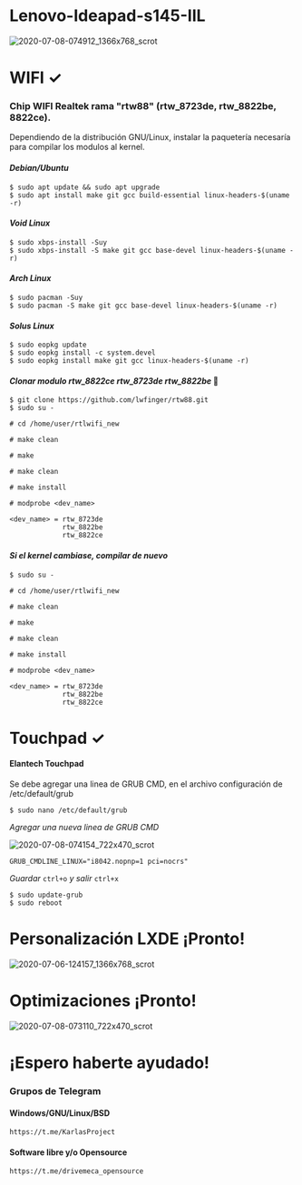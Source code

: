 # Lenovo-Ideapad-s145-IIL 
![2020-07-08-074912_1366x768_scrot](https://user-images.githubusercontent.com/65475712/86926662-918ee800-c0ef-11ea-9a47-411b02ce7b33.png)

# WIFI ✓

### Chip WIFI Realtek rama "rtw88" (rtw_8723de, rtw_8822be, 8822ce).
Dependiendo de la distribución GNU/Linux, instalar la paquetería necesaría para compilar los modulos al kernel.

#### _Debian/Ubuntu_
```
$ sudo apt update && sudo apt upgrade
$ sudo apt install make git gcc build-essential linux-headers-$(uname -r)
```
#### _Void Linux_
```
$ sudo xbps-install -Suy
$ sudo xbps-install -S make git gcc base-devel linux-headers-$(uname -r)
```
#### _Arch Linux_
```
$ sudo pacman -Suy
$ sudo pacman -S make git gcc base-devel linux-headers-$(uname -r)
```
#### _Solus Linux_
```
$ sudo eopkg update
$ sudo eopkg install -c system.devel
$ sudo eopkg install make git gcc linux-headers-$(uname -r)
```
#### _Clonar modulo rtw_8822ce rtw_8723de rtw_8822be_ 🔧
```
$ git clone https://github.com/lwfinger/rtw88.git
$ sudo su -

# cd /home/user/rtlwifi_new

# make clean

# make 

# make clean

# make install

# modprobe <dev_name>

<dev_name> = rtw_8723de 
             rtw_8822be 
             rtw_8822ce 
```
#### _Si el kernel cambiase, compilar de nuevo_

```
$ sudo su -

# cd /home/user/rtlwifi_new

# make clean

# make 

# make clean

# make install

# modprobe <dev_name>

<dev_name> = rtw_8723de 
             rtw_8822be 
             rtw_8822ce 
```

# Touchpad ✓
#### Elantech Touchpad

Se debe agregar una linea de GRUB CMD, en el archivo configuración de /etc/default/grub

```
$ sudo nano /etc/default/grub
```
_Agregar una nueva linea de GRUB CMD_

![2020-07-08-074154_722x470_scrot](https://user-images.githubusercontent.com/65475712/86925810-8ab3a580-c0ee-11ea-9495-9742eed36672.png)
```
GRUB_CMDLINE_LINUX="i8042.nopnp=1 pci=nocrs"
```
_Guardar_ ```ctrl+o``` _y salir_ ```ctrl+x```
```
$ sudo update-grub
$ sudo reboot
```
# Personalización LXDE ¡Pronto!
![2020-07-06-124157_1366x768_scrot](https://user-images.githubusercontent.com/65475712/86627824-22e24b00-bf86-11ea-9325-eeca4c793d1f.png)

# Optimizaciones ¡Pronto!
![2020-07-08-073110_722x470_scrot](https://user-images.githubusercontent.com/65475712/86925523-390b1b00-c0ee-11ea-8497-23e9362e4378.png)

# ¡Espero haberte ayudado!
### Grupos de Telegram
#### Windows/GNU/Linux/BSD
```
https://t.me/KarlasProject
```
#### Software libre y/o Opensource
```
https://t.me/drivemeca_opensource
```
